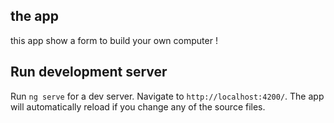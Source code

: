 ## the app
this app show a form to build your own computer !

## Run development server

Run `ng serve` for a dev server. Navigate to `http://localhost:4200/`. The app will automatically reload if you change any of the source files.
